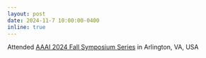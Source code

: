```yaml
---
layout: post
date: 2024-11-7 10:00:00-0400
inline: true
---
```


Attended [AAAI 2024 Fall Symposium Series](https://aaai.org/conference/fall-symposia/fss24/) in Arlington, VA, USA
